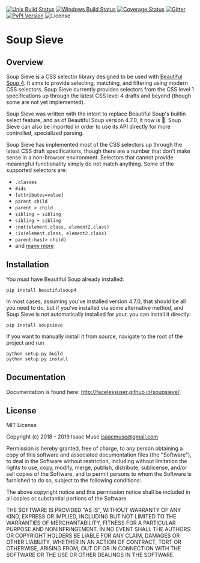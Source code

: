 [![Unix Build Status][travis-image]][travis-link]
[![Windows Build Status][appveyor-image]][appveyor-link]
[![Coverage Status][codecov-image]][codecov-link]
[![Gitter][gitter-image]][gitter-link]
[![PyPI Version][pypi-image]][pypi-link]
![License][license-image-mit]

# Soup Sieve

## Overview

Soup Sieve is a CSS selector library designed to be used with [Beautiful Soup 4][bs4]. It aims to provide selecting,
matching, and filtering using modern CSS selectors. Soup Sieve currently provides selectors from the CSS level 1
specifications up through the latest CSS level 4 drafts and beyond (though some are not yet implemented).

Soup Sieve was written with the intent to replace Beautiful Soup's builtin select feature, and as of Beautiful Soup
version 4.7.0, it now is :confetti_ball:. Soup Sieve can also be imported in order to use its API directly for
more controlled, specialized parsing.

Soup Sieve has implemented most of the CSS selectors up through the latest CSS draft specifications, though there are a
number that don't make sense in a non-browser environment. Selectors that cannot provide meaningful functionality simply
do not match anything. Some of the supported selectors are:

- `.classes`
- `#ids`
- `[attributes=value]`
- `parent child`
- `parent > child`
- `sibling ~ sibling`
- `sibling + sibling`
- `:not(element.class, element2.class)`
- `:is(element.class, element2.class)`
- `parent:has(> child)`
- and [many more](https://facelessuser.github.io/soupsieve/selectors/)


## Installation

You must have Beautiful Soup already installed:

```
pip install beautifulsoup4
```

In most cases, assuming you've installed version 4.7.0, that should be all you need to do, but if you've installed via
some alternative method, and Soup Sieve is not automatically installed for your, you can install it directly:

```
pip install soupsieve
```

If you want to manually install it from source, navigate to the root of the project and run

```
python setup.py build
python setup.py install
```

## Documentation

Documentation is found here: http://facelessuser.github.io/soupsieve/.

## License

MIT License

Copyright (c) 2018 - 2019 Isaac Muse <isaacmuse@gmail.com>

Permission is hereby granted, free of charge, to any person obtaining a copy of this software and associated
documentation files (the "Software"), to deal in the Software without restriction, including without limitation the
rights to use, copy, modify, merge, publish, distribute, sublicense, and/or sell copies of the Software, and to permit
persons to whom the Software is furnished to do so, subject to the following conditions:

The above copyright notice and this permission notice shall be included in all copies or substantial portions of the
Software.

THE SOFTWARE IS PROVIDED "AS IS", WITHOUT WARRANTY OF ANY KIND, EXPRESS OR IMPLIED, INCLUDING BUT NOT LIMITED TO THE
WARRANTIES OF MERCHANTABILITY, FITNESS FOR A PARTICULAR PURPOSE AND NONINFRINGEMENT. IN NO EVENT SHALL THE AUTHORS OR
COPYRIGHT HOLDERS BE LIABLE FOR ANY CLAIM, DAMAGES OR OTHER LIABILITY, WHETHER IN AN ACTION OF CONTRACT, TORT OR
OTHERWISE, ARISING FROM, OUT OF OR IN CONNECTION WITH THE SOFTWARE OR THE USE OR OTHER DEALINGS IN THE SOFTWARE.

[bs4]: https://beautiful-soup-4.readthedocs.io/en/latest/#

[gitter-image]: https://img.shields.io/gitter/room/facelessuser/soupsieve.svg
[gitter-link]: https://gitter.im/facelessuser/soupsieve
[codecov-image]: https://img.shields.io/codecov/c/github/facelessuser/soupsieve/master.svg
[codecov-link]: https://codecov.io/github/facelessuser/soupsieve
[travis-image]: https://img.shields.io/travis/facelessuser/soupsieve/master.svg?label=Unix%20Build&logo=travis
[travis-link]: https://travis-ci.org/facelessuser/soupsieve
[appveyor-image]: https://img.shields.io/appveyor/ci/facelessuser/soupsieve/master.svg?label=Windows%20Build&logo=appveyor
[appveyor-link]: https://ci.appveyor.com/project/facelessuser/soupsieve
[pypi-image]: https://img.shields.io/pypi/v/soupsieve.svg?logo=python&logoColor=white
[pypi-link]: https://pypi.python.org/pypi/soupsieve
[license-image-mit]: https://img.shields.io/badge/license-MIT-blue.svg
